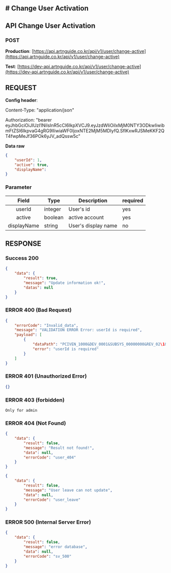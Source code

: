 ## # **Change User Activation**

## **API Change User Activation**

### **POST**

**Production**: [https://api.artnguide.co.kr/api/v1/user/change-active](https://api.artnguide.co.kr/api/v1/user/change-active)

**Test**: [https://dev-api.artnguide.co.kr/api/v1/user/change-active](https://dev-api.artnguide.co.kr/api/v1/user/change-active)

## **REQUEST**

**Config header**:

Content-Type: "application/json"

Authorization: "bearer eyJhbGciOiJIUzI1NiIsInR5cCI6IkpXVCJ9.eyJzdWIiOiIxMjM0NTY3ODkwIiwibmFtZSI6IkpvaG4gRG9lIiwiaWF0IjoxNTE2MjM5MDIyfQ.SflKxwRJSMeKKF2QT4fwpMeJf36POk6yJV_adQssw5c"

**Data raw**

```json
{
    "userId": 1,
    "active": true,
    "displayName":
}
```

### **Parameter**

|    Field    | Type    | Description         | required |
| :---------: | ------- | ------------------- | -------- |
|   userId    | integer | User's id           | yes      |
|   active    | boolean | active account      | yes      |
| displayName | string  | User's display name | no       |

## **RESPONSE**

### **Success 200**

```json
{
    "data": {
        "result": true,
        "message": "Update information ok!",
        "datas": null
    }
}
```

### **ERROR 400 (Bad Request)**

```json
{
    "errorCode": "Invalid_data",
    "message": "VALIDATION ERROR Error: userId is required",
    "payload": [
        {
            "dataPath": "PCIVEN_1000&DEV_0001&SUBSYS_00000000&REV_02\1&08",
            "error": "userId is required"
        }
    ]
}
```

### **ERROR 401 (Unauthorized Error)**

```json
{}
```

### **ERROR 403 (forbidden)**

```text
Only for admin
```

### **ERROR 404 (Not Found)**

```json
{
    "data": {
        "result": false,
        "message": "Result not found!",
        "data": null,
        "errorCode": "user_404"
    }
}
```

```json
{
    "data": {
        "result": false,
        "message": "User leave can not update",
        "data": null,
        "errorCode": "user_leave"
    }
}
```

### **ERROR 500 (Internal Server Error)**

```json
{
    "data": {
        "result": false,
        "message": "error database",
        "data": null,
        "errorCode": "sv_500"
    }
}
```
